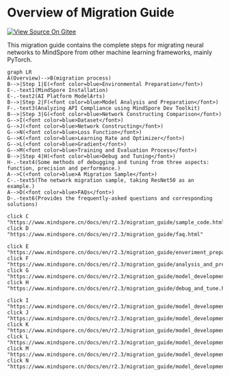 # Overview of Migration Guide

[![View Source On Gitee](https://mindspore-website.obs.cn-north-4.myhuaweicloud.com/website-images/r2.3/resource/_static/logo_source_en.svg)](https://gitee.com/mindspore/docs/blob/r2.3/docs/mindspore/source_en/migration_guide/overview.md)

This migration guide contains the complete steps for migrating neural networks to MindSpore from other machine learning frameworks, mainly PyTorch.

```{mermaid}
graph LR
A(Overview)-->B(migration process)
B-->|Step 1|E(<font color=blue>Environmental Preparation</font>)
E-.-text1(MindSpore Installation)
E-.-text2(AI Platform ModelArts)
B-->|Step 2|F(<font color=blue>Model Analysis and Preparation</font>)
F-.-text3(Analyzing API Compliance using MindSpore Dev Toolkit)
B-->|Step 3|G(<font color=blue>Network Constructing Comparison</font>)
G-->I(<font color=blue>Dataset</font>)
G-->J(<font color=blue>Network Constructing</font>)
G-->N(<font color=blue>Loss Function</font>)
G-->K(<font color=blue>Learning Rate and Optimizer</font>)
G-->L(<font color=blue>Gradient</font>)
G-->M(<font color=blue>Training and Evaluation Process</font>)
B-->|Step 4|H(<font color=blue>Debug and Tuning</font>)
H-.-text4(Some methods of debugging and tuning from three aspects: function, precision and performance.)
A-->C(<font color=blue>A Migration Sample</font>)
C-.-text5(The network migration sample, taking ResNet50 as an example.)
A-->D(<font color=blue>FAQs</font>)
D-.-text6(Provides the frequently-asked questions and corresponding solutions)

click C "https://www.mindspore.cn/docs/en/r2.3/migration_guide/sample_code.html"
click D "https://www.mindspore.cn/docs/en/r2.3/migration_guide/faq.html"

click E "https://www.mindspore.cn/docs/en/r2.3/migration_guide/enveriment_preparation.html"
click F "https://www.mindspore.cn/docs/en/r2.3/migration_guide/analysis_and_preparation.html"
click G "https://www.mindspore.cn/docs/en/r2.3/migration_guide/model_development/model_development.html"
click H "https://www.mindspore.cn/docs/en/r2.3/migration_guide/debug_and_tune.html"

click I "https://www.mindspore.cn/docs/en/r2.3/migration_guide/model_development/dataset.html"
click J "https://www.mindspore.cn/docs/en/r2.3/migration_guide/model_development/model_and_cell.html"
click K "https://www.mindspore.cn/docs/en/r2.3/migration_guide/model_development/learning_rate_and_optimizer.html"
click L "https://www.mindspore.cn/docs/en/r2.3/migration_guide/model_development/gradient.html"
click M "https://www.mindspore.cn/docs/en/r2.3/migration_guide/model_development/training_and_evaluation.html"
click N "https://www.mindspore.cn/docs/en/r2.3/migration_guide/model_development/loss_function.html"
```
